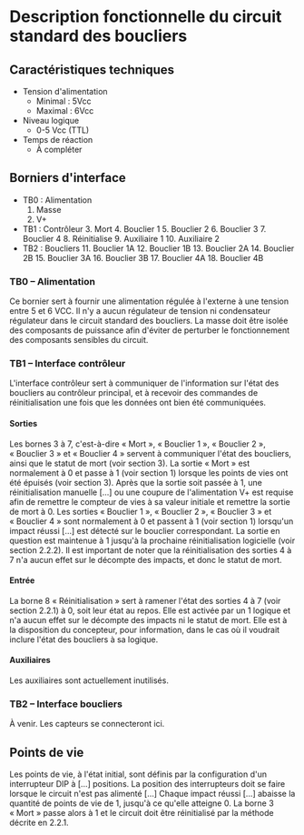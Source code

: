 # Description fonctionnelle du circuit standard des boucliers

## Caractéristiques techniques

- Tension d'alimentation
  - Minimal : 5Vcc
  - Maximal : 6Vcc
- Niveau logique
  - 0-5 Vcc (TTL)
- Temps de réaction
  - À compléter

## Borniers d'interface
- TB0 : Alimentation
  1. Masse
  2. V+
- TB1 : Contrôleur
  3. Mort
  4. Bouclier 1
  5. Bouclier 2
  6. Bouclier 3
  7. Bouclier 4
  8. Réinitialise
  9. Auxiliaire 1
  10. Auxiliaire 2
- TB2 : Boucliers
  11. Bouclier 1A
  12. Bouclier 1B
  13. Bouclier 2A
  14. Bouclier 2B
  15. Bouclier 3A
  16. Bouclier 3B
  17. Bouclier 4A
  18. Bouclier 4B

### TB0 – Alimentation

Ce bornier sert à fournir une alimentation régulée à l'externe à une tension entre 5 et 6 VCC.
Il n'y a aucun régulateur de tension ni condensateur régulateur dans le circuit standard des boucliers.
La masse doit être isolée des composants de puissance afin d'éviter de perturber le fonctionnement des composants sensibles du circuit.

### TB1 – Interface contrôleur
L'interface contrôleur sert à communiquer de l'information sur l'état des boucliers au contrôleur principal, et à recevoir des commandes de réinitialisation une fois que les données ont bien été communiquées.

#### Sorties

Les bornes 3 à 7, c'est-à-dire « Mort », « Bouclier 1 », « Bouclier 2 », « Bouclier 3 » et « Bouclier 4 » servent à communiquer l'état des boucliers, ainsi que le statut de mort (voir section 3).
La sortie « Mort » est normalement à 0 et passe à 1 (voir section 1) lorsque les points de vies ont été épuisés (voir section 3).
Après que la sortie soit passée à 1, une réinitialisation manuelle […] ou une coupure de l'alimentation V+ est requise afin de remettre le compteur de vies à sa valeur initiale et remettre la sortie de mort à 0.
Les sorties « Bouclier 1 », « Bouclier 2 », « Bouclier 3 » et « Bouclier 4 » sont normalement à 0 et passent à 1 (voir section 1) lorsqu'un impact réussi […] est détecté sur le bouclier correspondant.
La sortie en question est maintenue à 1 jusqu'à la prochaine réinitialisation logicielle (voir section 2.2.2).
Il est important de noter que la réinitialisation des sorties 4 à 7 n'a aucun effet sur le décompte des impacts, et donc le statut de mort.

#### Entrée

La borne 8 « Réinitialisation » sert à ramener l'état des sorties 4 à 7 (voir section 2.2.1) à 0, soit leur état au repos.
Elle est activée par un 1 logique et n'a aucun effet sur le décompte des impacts ni le statut de mort.
Elle est à la disposition du concepteur, pour information, dans le cas où il voudrait inclure l'état des boucliers à sa logique.

#### Auxiliaires

Les auxiliaires sont actuellement inutilisés.

### TB2 – Interface boucliers

À venir. Les capteurs se connecteront ici.

## Points de vie

Les points de vie, à l'état initial, sont définis par la configuration d'un interrupteur DIP à […] positions.
La position des interrupteurs doit se faire lorsque le circuit n'est pas alimenté […]
Chaque impact réussi […] abaisse la quantité de points de vie de 1, jusqu'à ce qu'elle atteigne 0.
La borne 3 « Mort » passe alors à 1 et le circuit doit être réinitialisé par la méthode décrite en 2.2.1.
